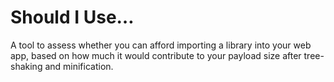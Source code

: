 # Should I Use…

A tool to assess whether you can afford importing a library into your
web app, based on how much it would contribute to your payload size
after tree-shaking and minification.

